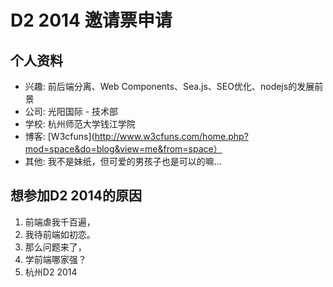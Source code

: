 # D2 2014 邀请票申请

## 个人资料

- 兴趣: 前后端分离、Web Components、Sea.js、SEO优化、nodejs的发展前景
- 公司: 光阳国际 - 技术部 
- 学校: 杭州师范大学钱江学院
- 博客: [W3cfuns](http://www.w3cfuns.com/home.php?mod=space&do=blog&view=me&from=space）
- 其他: 我不是妹纸，但可爱的男孩子也是可以的嘛...


## 想参加D2 2014的原因

1. 前端虐我千百遍，
2. 我待前端如初恋。
3. 那么问题来了，
4. 学前端哪家强？
5. 杭州D2 2014
